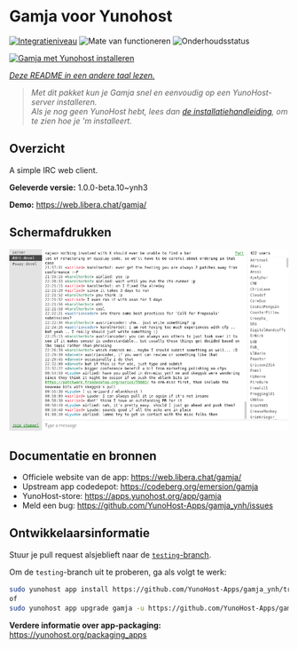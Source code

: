 <!--
NB: Deze README is automatisch gegenereerd door <https://github.com/YunoHost/apps/tree/master/tools/readme_generator>
Hij mag NIET handmatig aangepast worden.
-->

# Gamja voor Yunohost

[![Integratieniveau](https://apps.yunohost.org/badge/integration/gamja)](https://ci-apps.yunohost.org/ci/apps/gamja/)
![Mate van functioneren](https://apps.yunohost.org/badge/state/gamja)
![Onderhoudsstatus](https://apps.yunohost.org/badge/maintained/gamja)

[![Gamja met Yunohost installeren](https://install-app.yunohost.org/install-with-yunohost.svg)](https://install-app.yunohost.org/?app=gamja)

*[Deze README in een andere taal lezen.](./ALL_README.md)*

> *Met dit pakket kun je Gamja snel en eenvoudig op een YunoHost-server installeren.*  
> *Als je nog geen YunoHost hebt, lees dan [de installatiehandleiding](https://yunohost.org/install), om te zien hoe je 'm installeert.*

## Overzicht

A simple IRC web client.

**Geleverde versie:** 1.0.0-beta.10~ynh3

**Demo:** <https://web.libera.chat/gamja/>

## Schermafdrukken

![Schermafdrukken van Gamja](./doc/screenshots/screenshot.png)

## Documentatie en bronnen

- Officiele website van de app: <https://web.libera.chat/gamja/>
- Upstream app codedepot: <https://codeberg.org/emersion/gamja>
- YunoHost-store: <https://apps.yunohost.org/app/gamja>
- Meld een bug: <https://github.com/YunoHost-Apps/gamja_ynh/issues>

## Ontwikkelaarsinformatie

Stuur je pull request alsjeblieft naar de [`testing`-branch](https://github.com/YunoHost-Apps/gamja_ynh/tree/testing).

Om de `testing`-branch uit te proberen, ga als volgt te werk:

```bash
sudo yunohost app install https://github.com/YunoHost-Apps/gamja_ynh/tree/testing --debug
of
sudo yunohost app upgrade gamja -u https://github.com/YunoHost-Apps/gamja_ynh/tree/testing --debug
```

**Verdere informatie over app-packaging:** <https://yunohost.org/packaging_apps>
